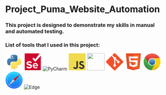 # Project_Puma_Website_Automation
### This project is designed to demonstrate my skills in manual and automated testing.
### List of tools that I used in this project:
<img src="https://github.com/devicons/devicon/blob/master/icons/python/python-original.svg" title="Python" alt="Python" width="55" height="55"/>
<img src="https://github.com/devicons/devicon/blob/master/icons/selenium/selenium-original.svg" title="Selenium" alt="Selenium" width="55"/>
<img src="https://upload.wikimedia.org/wikipedia/commons/1/1d/PyCharm_Icon.svg" title="PyCharm" alt="PyCharm" width="55"/>
<img src="https://github.com/devicons/devicon/blob/master/icons/javascript/javascript-original.svg" title="JavaScript" alt="JavaScript" width="55" height="55"/>
<img src="https://res.cloudinary.com/postman/image/upload/t_team_logo/v1629869194/team/2893aede23f01bfcbd2319326bc96a6ed0524eba759745ed6d73405a3a8b67a8" width="55" height="55"/>
<img src="https://github.com/devicons/devicon/blob/master/icons/git/git-original.svg" width="55" height="55" />
<img src="https://github.com/devicons/devicon/blob/master/icons/html5/html5-original.svg" title="HTML5" alt="HTML" width="55" height="55"/>
<img src="https://github.com/devicons/devicon/blob/master/icons/chrome/chrome-original.svg" title="Chrome" alt="Chrome" width="55" height="55"/>
<img src="https://github.com/devicons/devicon/blob/master/icons/safari/safari-original.svg" title="Safari" alt="Safari" width="55" height="55"/>
<img src="https://avatars.githubusercontent.com/u/11354582?s=200&v=4" title="Edge" alt="Edge" width="55"/>
